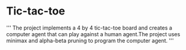 # Tic-tac-toe
'''
The project implements a 4 by 4 tic-tac-toe board and creates a computer agent that can play against a human agent.The project uses minimax and alpha-beta pruning to program the computer agent.
'''

